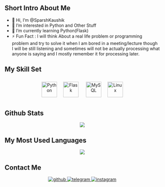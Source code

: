 ## Short Intro About Me

- 👋 Hi, I’m @SparshKaushik
- 👀 I’m interested in Python and Other Stuff
- 🌱 I’m currently learning Python(Flask)
- ⚡ Fun Fact : I will think About a real life problem or programming problem and try to solve it when I am bored in a meeting/lecture though I will be still listening and sometimes will not be actually processing what anyone is saying and I mostly remember it for processing later.


## My Skill Set
<div align="center">
<a href="https://python.org" target="_blank"><img style="margin: 10px" src="https://user-images.githubusercontent.com/94038536/147404326-ce9e2ec3-1175-43f6-b900-d35d4e8dd2e7.png" alt="Python" height="50" /></a><a href="https://flask.palletsprojects.com/" target="_blank"><img style="margin: 10px" src="https://user-images.githubusercontent.com/94038536/147404292-9878a999-747c-4a19-81f1-e4f258ad7ac2.png" alt="Flask" height="50" /></a>
<a href="https://mysql.com" target="_blank"><img style="margin: 10px" src="https://user-images.githubusercontent.com/94038536/147404342-43a08e9f-ae7d-42dd-a961-023f3fce7d0a.png" alt="MySQL" height="50" /></a><a href="https://linux.org" target="_blank"><img style="margin: 10px" src="https://user-images.githubusercontent.com/94038536/147404349-beee76f6-904d-4b66-a773-495d6a27d507.png" alt="Linux" height="50" /></a>
</div>

## Github Stats
<div align="center"><img src="https://github-readme-stats.vercel.app/api?username=sparshkaushik&show_icons=true&count_private=true&hide_border=true" align="center" /></div>

## My Most Used Languages

<div align="center"><img src="https://github-readme-stats.vercel.app/api/top-langs/?username=SparshKaushik" align="center" /></div>

## Contact Me
<div align="center">
<a href="https://github.com/SparshKaushik" target="_blank">
<img src=https://img.shields.io/badge/github-%2324292e.svg?&style=for-the-badge&logo=github&logoColor=white alt=github style="margin-bottom: 5px;" />
</a>
<a href="https://t.me/SparshKaushik" target="_blank">
<img src=https://img.shields.io/badge/telegram-%2324292e.svg?&style=for-the-badge&logo=telegram&logoColor=white alt=telegram style="margin-bottom: 5px;" />
</a>
<a href="https://instagram.com/phomtographer" target="_blank">
<img src=https://img.shields.io/badge/instagram-%2324292e.svg?&style=for-the-badge&logo=instagram&logoColor=white alt=instagram style="margin-bottom: 5px;" />
</a>  
</div>  

<!---
[![Readme Quotes](https://quotes-github-readme.vercel.app/api?type=horizontal&theme=dark)](https://github.com/piyushsuthar/github-readme-quotes)
SparshKaushik/SparshKaushik is a ✨ special ✨ repository because its `README.md` (this file) appears on your GitHub profile.
You can click the Preview link to take a look at your changes.
--->
